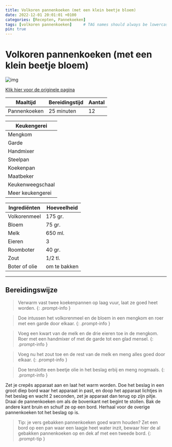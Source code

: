 ```yaml
---
title: Volkoren pannenkoeken (met een klein beetje bloem)
date: 2022-12-01 20:01:01 +0100
categories: [Recepten, Pannekoeken]
tags: [volkoren pannenkoeken]     # TAG names should always be lowercase
pin: true
---
```


# Volkoren pannenkoeken (met een klein beetje bloem)

![img](https://kookidee.nl/wp-content/uploads/2017/10/volkoren-pannenkoeken-beetje-bloem.jpg)

[Klik hier voor de originele pagina](https://kookidee.nl/recepten/avondeten/volkoren-pannenkoeken-met-een-klein-beetje-bloem/
)

| Maaltijd     | Bereidingstijd | Aantal |
|--------------|----------------|--------|
| Pannenkoeken | 25 minuten     | 12     |

| Keukengerei      |
|------------------|
| Mengkom          |
| Garde            |
| Handmixer        |
| Steelpan         |
| Koekenpan        |
| Maatbeker        |
| Keukenweegschaal |
| Meer keukengerei |

| Ingrediënten  | Hoeveelheid  |
|---------------|--------------|
| Volkorenmeel  | 175 gr.      |
| Bloem         | 75 gr.       |
| Melk          | 650 ml.      |
| Eieren        | 3            |
| Roomboter     | 40 gr.       |
| Zout          | 1/2 tl.      |
| Boter of olie | om te bakken |

***
## Bereidingswijze
> Verwarm vast twee koekenpannen op laag vuur, laat ze goed heet worden.
{: .prompt-info }

> Doe intussen het volkorenmeel en de bloem in een mengkom en roer met een garde door elkaar.
{: .prompt-info }

> Voeg een kwart van de melk en de drie eieren toe in de mengkom. Roer met een handmixer of met de garde tot een glad
mensel.
{: .prompt-info }

> Voeg nu het zout toe en de rest van de melk en meng alles goed door elkaar.
{: .prompt-info }

> Doe tenslotte een beetje olie in het beslag erbij en meng nogmaals.
{: .prompt-info }

Zet je crepês apparaat aan en laat het warm worden. Doe het beslag in een groot diep bord waar het apparaat in past, en 
doop het apparaat lichtjes in het beslag en wacht 2 seconden, zet je apparaat dan terug op zijn pitje.
Draai de pannenkoeken om als de bovenkant net begint te stollen. Bak de andere kant bruin en schuif ze op een bord. 
Herhaal voor de overige pannenkoeken tot het beslag op is.

> Tip: je vers gebakken pannenkoeken goed warm houden? Zet een bord op een pan waar een laagje heet water inzit, bewaar
hier de al gebakken pannenkoeken op en dek af met een tweede bord.
{: .prompt-tip }



